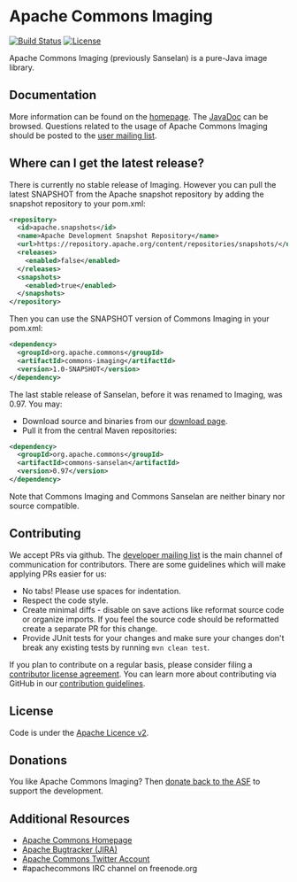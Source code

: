 <!---
 Licensed to the Apache Software Foundation (ASF) under one or more
 contributor license agreements.  See the NOTICE file distributed with
 this work for additional information regarding copyright ownership.
 The ASF licenses this file to You under the Apache License, Version 2.0
 (the "License"); you may not use this file except in compliance with
 the License.  You may obtain a copy of the License at

      http://www.apache.org/licenses/LICENSE-2.0

 Unless required by applicable law or agreed to in writing, software
 distributed under the License is distributed on an "AS IS" BASIS,
 WITHOUT WARRANTIES OR CONDITIONS OF ANY KIND, either express or implied.
 See the License for the specific language governing permissions and
 limitations under the License.
-->
<!---
 +======================================================================+
 |****                                                              ****|
 |****      THIS FILE IS GENERATED BY THE COMMONS BUILD PLUGIN      ****|
 |****                    DO NOT EDIT DIRECTLY                      ****|
 |****                                                              ****|
 +======================================================================+
 | TEMPLATE FILE: readme-md-template.md                                 |
 | commons-build-plugin/trunk/src/main/resources/commons-xdoc-templates |
 +======================================================================+
 |                                                                      |
 | 1) Re-generate using: mvn commons:readme-md                          |
 |                                                                      |
 | 2) Set the following properties in the component's pom:              |
 |    - commons.componentid (required, alphabetic, lower case)          |
 |    - commons.release.version (required)                              |
 |                                                                      |
 | 3) Example Properties                                                |
 |                                                                      |
 |  <properties>                                                        |
 |    <commons.componentid>math</commons.componentid>                   |
 |    <commons.release.version>1.2</commons.release.version>            |
 |  </properties>                                                       |
 |                                                                      |
 +======================================================================+
--->
Apache Commons Imaging
===================

[![Build Status](https://travis-ci.org/apache/commons-imaging.svg?branch=trunk)](https://travis-ci.org/apache/commons-imaging)
[![License](http://img.shields.io/:license-apache-blue.svg)](http://www.apache.org/licenses/LICENSE-2.0.html)

Apache Commons Imaging (previously Sanselan) is a pure-Java image library.

Documentation
-------------

More information can be found on the [homepage](https://commons.apache.org/proper/commons-imaging).
The [JavaDoc](https://commons.apache.org/proper/commons-imaging/javadocs/api-release) can be browsed.
Questions related to the usage of Apache Commons Imaging should be posted to the [user mailing list][ml].

Where can I get the latest release?
-----------------------------------
There is currently no stable release of Imaging. However you can pull the latest SNAPSHOT from the Apache snapshot repository by adding the snapshot repository to your pom.xml:
 
```xml
<repository>
  <id>apache.snapshots</id>
  <name>Apache Development Snapshot Repository</name>
  <url>https://repository.apache.org/content/repositories/snapshots/</url>
  <releases>
    <enabled>false</enabled>
  </releases>
  <snapshots>
    <enabled>true</enabled>
  </snapshots>
</repository> 
```

Then you can use the SNAPSHOT version of Commons Imaging in your pom.xml:

```xml
<dependency>
  <groupId>org.apache.commons</groupId>
  <artifactId>commons-imaging</artifactId>
  <version>1.0-SNAPSHOT</version>
</dependency>
``` 

The last stable release of Sanselan, before it was renamed to Imaging, was 0.97. You may:
+ Download source and binaries from our [download page](https://commons.apache.org/proper/commons-imaging/download_sanselan.cgi).
+ Pull it from the central Maven repositories:

```xml
<dependency>
  <groupId>org.apache.commons</groupId>
  <artifactId>commons-sanselan</artifactId>
  <version>0.97</version>
</dependency>
```

Note that Commons Imaging and Commons Sanselan are neither binary nor source compatible.

Contributing
------------

We accept PRs via github. The [developer mailing list][ml] is the main channel of communication for contributors.
There are some guidelines which will make applying PRs easier for us:
+ No tabs! Please use spaces for indentation.
+ Respect the code style.
+ Create minimal diffs - disable on save actions like reformat source code or organize imports. If you feel the source code should be reformatted create a separate PR for this change.
+ Provide JUnit tests for your changes and make sure your changes don't break any existing tests by running ```mvn clean test```.

If you plan to contribute on a regular basis, please consider filing a [contributor license agreement](https://www.apache.org/licenses/#clas).
You can learn more about contributing via GitHub in our [contribution guidelines](CONTRIBUTING.md).

License
-------
Code is under the [Apache Licence v2](https://www.apache.org/licenses/LICENSE-2.0.txt).

Donations
---------
You like Apache Commons Imaging? Then [donate back to the ASF](https://www.apache.org/foundation/contributing.html) to support the development.

Additional Resources
--------------------

+ [Apache Commons Homepage](https://commons.apache.org/)
+ [Apache Bugtracker (JIRA)](https://issues.apache.org/jira/)
+ [Apache Commons Twitter Account](https://twitter.com/ApacheCommons)
+ #apachecommons IRC channel on freenode.org

[ml]:https://commons.apache.org/mail-lists.html

